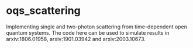 # oqs_scattering
Implementing single and two-photon scattering from time-dependent open quantum systems. The code here can be used to simulate results in arxiv:1806.01958, arxiv:1901.03942 and arxiv:2003.10673.
